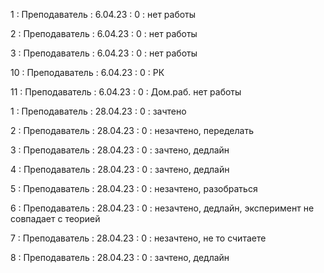 1 : Преподаватель : 6.04.23 : 0 : нет работы

2 : Преподаватель : 6.04.23 : 0 : нет работы

3 : Преподаватель : 6.04.23 : 0 : нет работы

10 : Преподаватель : 6.04.23 : 0 : РК

11 : Преподаватель : 6.04.23 : 0 : Дом.раб. нет работы

1 : Преподаватель : 28.04.23 : 0 : зачтено

2 : Преподаватель : 28.04.23 : 0 : незачтено, переделать

3 : Преподаватель : 28.04.23 : 0 : зачтено, дедлайн

4 : Преподаватель : 28.04.23 : 0 : зачтено, дедлайн

5 : Преподаватель : 28.04.23 : 0 : незачтено, разобраться

6 : Преподаватель : 28.04.23 : 0 : незачтено, дедлайн, эксперимент не совпадает с теорией

7 : Преподаватель : 28.04.23 : 0 : незачтено, не то считаете

8 : Преподаватель : 28.04.23 : 0 : зачтено, дедлайн


